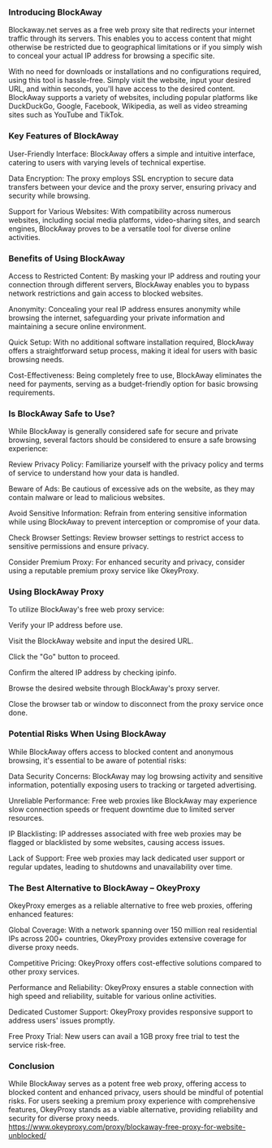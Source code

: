 <h3>Introducing BlockAway</h3>

Blockaway.net serves as a free web proxy site that redirects your internet traffic through its servers. This enables you to access content that might otherwise be restricted due to geographical limitations or if you simply wish to conceal your actual IP address for browsing a specific site.

With no need for downloads or installations and no configurations required, using this tool is hassle-free. Simply visit the website, input your desired URL, and within seconds, you'll have access to the desired content. BlockAway supports a variety of websites, including popular platforms like DuckDuckGo, Google, Facebook, Wikipedia, as well as video streaming sites such as YouTube and TikTok.

<h3>Key Features of BlockAway</h3>

User-Friendly Interface: BlockAway offers a simple and intuitive interface, catering to users with varying levels of technical expertise.

Data Encryption: The proxy employs SSL encryption to secure data transfers between your device and the proxy server, ensuring privacy and security while browsing.

Support for Various Websites: With compatibility across numerous websites, including social media platforms, video-sharing sites, and search engines, BlockAway proves to be a versatile tool for diverse online activities.

<h3>Benefits of Using BlockAway</h3>

Access to Restricted Content: By masking your IP address and routing your connection through different servers, BlockAway enables you to bypass network restrictions and gain access to blocked websites.

Anonymity: Concealing your real IP address ensures anonymity while browsing the internet, safeguarding your private information and maintaining a secure online environment.

Quick Setup: With no additional software installation required, BlockAway offers a straightforward setup process, making it ideal for users with basic browsing needs.

Cost-Effectiveness: Being completely free to use, BlockAway eliminates the need for payments, serving as a budget-friendly option for basic browsing requirements.

<h3>Is BlockAway Safe to Use?</h3>

While BlockAway is generally considered safe for secure and private browsing, several factors should be considered to ensure a safe browsing experience:

Review Privacy Policy: Familiarize yourself with the privacy policy and terms of service to understand how your data is handled.

Beware of Ads: Be cautious of excessive ads on the website, as they may contain malware or lead to malicious websites.

Avoid Sensitive Information: Refrain from entering sensitive information while using BlockAway to prevent interception or compromise of your data.

Check Browser Settings: Review browser settings to restrict access to sensitive permissions and ensure privacy.

Consider Premium Proxy: For enhanced security and privacy, consider using a reputable premium proxy service like OkeyProxy.

<h3>Using BlockAway Proxy</h3>

To utilize BlockAway's free web proxy service:

Verify your IP address before use.

Visit the BlockAway website and input the desired URL.

Click the "Go" button to proceed.

Confirm the altered IP address by checking ipinfo.

Browse the desired website through BlockAway's proxy server.

Close the browser tab or window to disconnect from the proxy service once done.

<h3>Potential Risks When Using BlockAway</h3>

While BlockAway offers access to blocked content and anonymous browsing, it's essential to be aware of potential risks:

Data Security Concerns: BlockAway may log browsing activity and sensitive information, potentially exposing users to tracking or targeted advertising.

Unreliable Performance: Free web proxies like BlockAway may experience slow connection speeds or frequent downtime due to limited server resources.

IP Blacklisting: IP addresses associated with free web proxies may be flagged or blacklisted by some websites, causing access issues.

Lack of Support: Free web proxies may lack dedicated user support or regular updates, leading to shutdowns and unavailability over time.

<h3>The Best Alternative to BlockAway – OkeyProxy</h3>

OkeyProxy emerges as a reliable alternative to free web proxies, offering enhanced features:

Global Coverage: With a network spanning over 150 million real residential IPs across 200+ countries, OkeyProxy provides extensive coverage for diverse proxy needs.

Competitive Pricing: OkeyProxy offers cost-effective solutions compared to other proxy services.

Performance and Reliability: OkeyProxy ensures a stable connection with high speed and reliability, suitable for various online activities.

Dedicated Customer Support: OkeyProxy provides responsive support to address users' issues promptly.

Free Proxy Trial: New users can avail a 1GB proxy free trial to test the service risk-free.

<h3>Conclusion</h3>

While BlockAway serves as a potent free web proxy, offering access to blocked content and enhanced privacy, users should be mindful of potential risks. For users seeking a premium proxy experience with comprehensive features, OkeyProxy stands as a viable alternative, providing reliability and security for diverse proxy needs.
https://www.okeyproxy.com/proxy/blockaway-free-proxy-for-website-unblocked/
